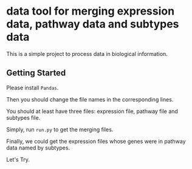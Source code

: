 # data tool for merging expression data, pathway data and subtypes data
 
This is a simple project to process data in biological information.
## Getting Started

Please install `Pandas`. 

Then you should change the file names 
in the corresponding lines. 

You should at least have three files: expression file, pathway file and
subtypes file.

Simply, run `run.py` to get the merging files.

Finally, we could get the expression files whose genes were in pathway 
data named by subtypes.

Let's Try.
